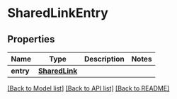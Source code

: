 # SharedLinkEntry

## Properties
Name | Type | Description | Notes
------------ | ------------- | ------------- | -------------
**entry** | [**SharedLink**](SharedLink.md) |  | 

[[Back to Model list]](../README.md#documentation-for-models) [[Back to API list]](../README.md#documentation-for-api-endpoints) [[Back to README]](../README.md)

